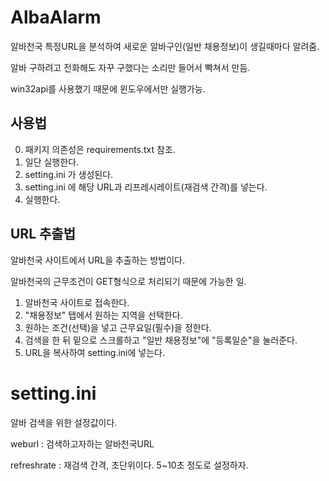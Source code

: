 # AlbaAlarm

알바천국 특정URL을 분석하여 새로운 알바구인(일반 채용정보)이 생길때마다 알려줌.

알바 구하려고 전화해도 자꾸 구했다는 소리만 들어서 빡쳐서 만듬.

win32api를 사용했기 때문에 윈도우에서만 실행가능.

## 사용법

0. 패키지 의존성은 requirements.txt 참조.
1. 일단 실행한다.
2. setting.ini 가 생성된다.
3. setting.ini 에 해당 URL과 리프레시레이트(재검색 간격)를 넣는다.
4. 실행한다.

## URL 추출법

알바천국 사이트에서 URL을 추출하는 방법이다.

알바천국의 근무조건이 GET형식으로 처리되기 때문에 가능한 일.

1. 알바천국 사이트로 접속한다.
2. "채용정보" 탭에서 원하는 지역을 선택한다.
3. 원하는 조건(선택)을 넣고 근무요일(필수)을 정한다.
4. 검색을 한 뒤 밑으로 스크롤하고 "일반 채용정보"에 "등록일순"을 눌러준다.
5. URL을 복사하여 setting.ini에 넣는다.

# setting.ini

알바 검색을 위한 설정값이다.

weburl : 검색하고자하는 알바천국URL

refreshrate : 재검색 간격, 초단위이다. 5~10초 정도로 설정하자.
